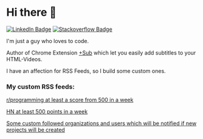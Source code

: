 # Hi there 👋
[![LinkedIn Badge](https://img.shields.io/badge/LinkedIn-Profile-informational?style=flat-square&logo=linkedin&logoColor=white&color=0D76A8)](https://www.linkedin.com/in/stefan-breitenstein-10337a173/)
[![Stackoverflow Badge](https://img.shields.io/badge/stackoverflow-Profile-informational?style=flat-square&logo=stackoverflow&logoColor=white&color=0D76A8)](https://stackoverflow.com/users/6350016/ste-xx)

I'm just a guy who loves to code.

Author of Chrome Extension [+Sub](https://github.com/plussub/plussub) which let you easily add subtitles to your HTML-Videos. 


I have an affection for RSS Feeds, so I build some custom ones. 

### My custom RSS feeds: 

[r/programming at least a score from 500 in a week](https://us-central1-social-channel-notifier.cloudfunctions.net/reddit_Rss)

[HN at least 500 points in a week](https://us-central1-social-channel-notifier.cloudfunctions.net/hackerNews_Rss)

[Some custom followed organizations and users which will be notified if new projects will be created](https://us-central1-social-channel-notifier.cloudfunctions.net/ghUserProject_Rss)
